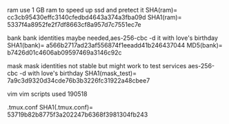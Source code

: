ram
use 1 GB ram to speed up ssd and pretect it
SHA(ram)= cc3cb95430effc3140cfedbd4643a374a3fba09d
SHA1(ram)= 5337f4a8952fe2f7df8663cf8a957d7c7551ec7e


bank
bank identities maybe needed,aes-256-cbc -d it with love's birthday
SHA1(bank)= a566b2717ad23af556874f1eeadd41b246437044
MD5(bank)= b7426d01c4606ab09597469a3146c92c





mask
mask identities not stable but might work to test services aes-256-cbc -d with love's birthday
SHA1(mask_test)= 7a9c3d9320d34cde76b3b3226fc31922a48cbee7



vim
vim scripts used 190518


.tmux.conf
SHA1(.tmux.conf)= 53719b82b8775f3a202247b6368f3981304fb243
